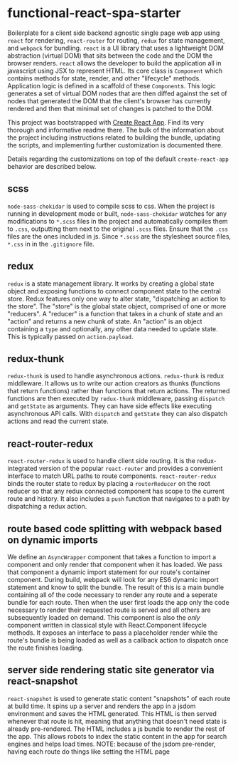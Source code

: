 # functional-react-spa-starter

Boilerplate for a client side backend agnostic single page web app using `react` for rendering, `react-router` for routing, `redux` for state management, and `webpack` for bundling. `react` is a UI library that uses a lightweight DOM abstraction (virtual DOM) that sits between the code and the DOM the browser renders. `react` allows the developer to build the application all in javascript using JSX to represent HTML. Its core class is `Component` which contains methods for state, render, and other "lifecycle" methods. Application logic is defined in a scaffold of these `Component`s. This logic generates a set of virtual DOM nodes that are then diffed against the set of nodes that generated the DOM that the client's browser has currently rendered and then that minimal set of changes is patched to the DOM.

This project was bootstrapped with [Create React App](https://github.com/facebookincubator/create-react-app). Find its very thorough and informative readme there. The bulk of the information about the project including instructions related to building the bundle, updating the scripts, and implementing further customization is documented there.

Details regarding the customizations on top of the default `create-react-app` behavior are described below.

## scss

`node-sass-chokidar` is used to compile scss to css. When the project is running in development mode or built, `node-sass-chokidar` watches for any modifications to `*.scss` files in the project and automatically compiles them to `.css`, outputting them next to the original `.scss` files. Ensure that the `.css` files are the ones included in js. Since `*.scss` are the stylesheet source files, `*.css` in in the `.gitignore` file.

## redux

`redux` is a state management library. It works by creating a global state object and exposing functions to connect component state to the central store. Redux features only one way to alter state, "dispatching an action to the store". The "store" is the global state object, comprised of one or more "reducers". A "reducer" is a function that takes in a chunk of state and an "action" and returns a new chunk of state. An "action" is an object containing a `type` and optionally, any other data needed to update state. This is typically passed on `action.payload`.

## redux-thunk

`redux-thunk` is used to handle asynchronous actions. `redux-thunk` is redux middleware. It allows us to write our action creators as thunks (functions that return functions) rather than functions that return actions. The returned functions are then executed by `redux-thunk` middleware, passing `dispatch` and `getState` as arguments. They can have side effects like executing asynchronous API calls. With `dispatch` and `getState` they can also dispatch actions and read the current state.

## react-router-redux

`react-router-redux` is used to handle client side routing. It is the redux-integrated version of the popular `react-router` and provides a convenient interface to match URL paths to route components. `react-router-redux` binds the router state to redux by placing a `routerReducer` on the root reducer so that any redux connected component has scope to the current route and history. It also includes a `push` function that navigates to a path by dispatching a redux action.

## route based code splitting with webpack based on dynamic imports

We define an `AsyncWrapper` component that takes a function to import a component and only render that component when it has loaded. We pass that component a dynamic import statement for our route's container component. During build, webpack will look for any ES6 dynamic import statement and know to split the bundle. The result of this is a main bundle containing all of the code necessary to render any route and a seperate bundle for each route. Then when the user first loads the app only the code necessary to render their requested route is served and all others are subsequently loaded on demand. This component is also the _only_ component written in classical style with React.Component lifecycle methods. It exposes an interface to pass a placeholder render while the route's bundle is being loaded as well as a callback action to dispatch once the route finishes loading.

## server side rendering static site generator via react-snapshot

`react-snapshot` is used to generate static content "snapshots" of each route at build time. It spins up a server and renders the app in a jsdom environment and saves the HTML generated. This HTML is then served whenever that route is hit, meaning that anything that doesn't need state is already pre-rendered. The HTML includes a js bundle to render the rest of the app. This allows robots to index the static content in the app for search engines and helps load times. NOTE: because of the jsdom pre-render, having each route do things like setting the HTML page <title> is fine.

# Project structure

```
functional-react-spa-starter/
  README.md
  node_modules/
  package.json
  public/
    index.html
    favicon.ico
  src/
    App.scss
    App.js
    App.test.js
    index.js
    registerServiceWorker.js
    Components/
      AsyncWrapper.js
      Header.js
      RouteLoading.js
    Routes/
      index.js
      Home/
        index.js
        container.js
        reducer.js
        container.scss
      Boilerplate/
        index.js
        container.js
        reducer.js
        container.scss
    Services/
      Boilerplate.js
    Store/
      index.js
      RootReducer.js
```

# Architecture

The general pattern of the app can be described as a loop. We call this the "main loop". It is:

```
 __ transform state into render props
|  |
|  render returns vDOM bound w/ event listeners
|  |
|  (react vDOM diff/patch > react updates real DOM > browser paints to screen > user interacts with the elements on the screen and fires event listener)
|  |
|  listener executes the proper business logic and dispatches an action to a reducer
|  |
|  (redux generates new state)
|__|
```

This is a _Good Idea™_ because it allows for the decoupling of state changing business logic from render logic and makes all pieces of UI 100% pure render functions. Combined with good naming this creates a very easy to reason with framework that is performant and has great coverage thanks to the folks at facebook and the amazing community that supports the react ecosystem.

### Opinions

Never mutate or destroy data anywhere. Always transform it into something new. No render function should transform its props data into anything but render or assert any business logic. Any data transformation should be done in formatters at the service level. Each container's mapStateToProps pulls the route reducer's state off the rootState and maps it into props. mapDispatchToProps glues actions to event listeners and then maps them into props. Render functions simply display those props. Adhering to this means that bugs are easily identified. If display is incorrect or an event listener does not fire it is in render. Otherwise, it is in business logic.

Each route's folder contains

* `index.js`: pure boilerplate. This file should never need to get touched. It includes the dynamic import for the route's container and includes the route reducer's `on_route_match` function which gets dispatched when the route mounts.
* `container.js`: entry point for render. This file contains the route's mapStateToProps and mapDispatchToProps functions and its render function.
* `reducer.js`: this route's reducer and actions, including the boilerplated `on_route_match`
* `container.scss`: styles for this route

To create a new route, simply copy another route's folder and delete old code. Boilerplated file and function names do not need to change. the `src/Routes/index.js` file contains the export of all the routes, so be sure to update it with your new route. Similary `src/store/RootReducer.js` contains the export of all the reducers. You will need to update it with your new route's reducer.

`src/App.js` contains the router context and imports all the routes, so any common components, like `src/Components/Header`, are rendered here.
